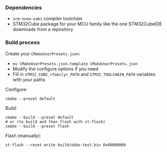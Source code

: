 ### Dependencies
- `arm-none-eabi` compiler toolchain
- STM32Cube package for your MCU family like the one STM32CubeIDE downloads from a repository

### Build process
Create your `CMakeUserPresets.json`:
- `mv CMakeUserPresets.json.template CMakeUserPresets.json`
- Modify the configure options if you need
- Fill in `STM32_CUBE_<family>_PATH` and `STM32_TOOLCHAIN_PATH` variables with your paths

Configure:
```
cmake --preset default
```

Build:
```
cmake --build --preset default
# or (to build and then flash with st-flash)
cmake --build --preset flash
```

Flash (manually):
```
st-flash --reset write build/obko-test.bin 0x08000000
```


